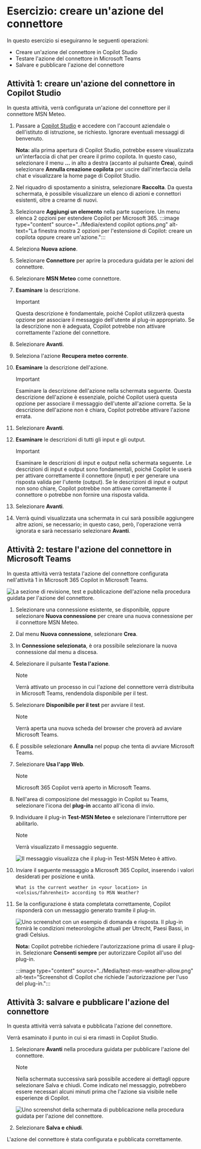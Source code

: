 # Esercizio: creare un'azione del connettore

In questo esercizio si eseguiranno le seguenti operazioni:

- Creare un'azione del connettore in Copilot Studio
- Testare l'azione del connettore in Microsoft Teams
- Salvare e pubblicare l'azione del connettore

## Attività 1: creare un'azione del connettore in Copilot Studio

In questa attività, verrà configurata un'azione del connettore per il connettore MSN Meteo.

1. Passare a [Copilot Studio](https://copilotstudio.microsoft.com) e accedere con l'account aziendale o dell'istituto di istruzione, se richiesto. Ignorare eventuali messaggi di benvenuto.

    **Nota:** alla prima apertura di Copilot Studio, potrebbe essere visualizzata un'interfaccia di chat per creare il primo copilota. In questo caso, selezionare il menu **…** in alto a destra (accanto al pulsante **Crea**), quindi selezionare **Annulla creazione copilota** per uscire dall'interfaccia della chat e visualizzare la home page di Copilot Studio.
1. Nel riquadro di spostamento a sinistra, selezionare **Raccolta**. Da questa schermata, è possibile visualizzare un elenco di azioni e connettori esistenti, oltre a crearne di nuovi.
1. Selezionare **Aggiungi un elemento** nella parte superiore.  Un menu elenca 2 opzioni per estendere Copilot per Microsoft 365.
:::image type="content" source="../Media/extend copilot options.png" alt-text="La finestra mostra 2 opzioni per l'estensione di Copilot: creare un copilota oppure creare un'azione.":::
2. Seleziona **Nuova azione**.
3. Selezionare **Connettore** per aprire la procedura guidata per le azioni del connettore.
4. Selezionare **MSN Meteo** come connettore.
5. **Esaminare** la descrizione.

    > [!IMPORTANT]
    > Questa descrizione è fondamentale, poiché Copilot utilizzerà questa opzione per associare il messaggio dell'utente al plug-in appropriato. Se la descrizione non è adeguata, Copilot potrebbe non attivare correttamente l'azione del connettore.

1. Selezionare **Avanti**.
1. Seleziona l'azione **Recupera meteo corrente**.
1. **Esaminare** la descrizione dell'azione.

    > [!IMPORTANT]
    > Esaminare la descrizione dell'azione nella schermata seguente. Questa descrizione dell'azione è essenziale, poiché Copilot userà questa opzione per associare il messaggio dell'utente all'azione corretta. Se la descrizione dell'azione non è chiara, Copilot potrebbe attivare l'azione errata.

1. Selezionare **Avanti**.
1. **Esaminare** le descrizioni di tutti gli input e gli output.

    > [!IMPORTANT]
    > Esaminare le descrizioni di input e output nella schermata seguente. Le descrizioni di input e output sono fondamentali, poiché Copilot le userà per attivare correttamente il connettore (input) e per generare una risposta valida per l'utente (output). Se le descrizioni di input e output non sono chiare, Copilot potrebbe non attivare correttamente il connettore o potrebbe non fornire una risposta valida.

1. Selezionare **Avanti**.
1. Verrà quindi visualizzata una schermata in cui sarà possibile aggiungere altre azioni, se necessario; in questo caso, però, l'operazione verrà ignorata e sarà necessario selezionare **Avanti**.

## Attività 2: testare l'azione del connettore in Microsoft Teams

In questa attività verrà testata l'azione del connettore configurata nell'attività 1 in Microsoft 365 Copilot in Microsoft Teams.

![La sezione di revisione, test e pubblicazione dell'azione nella procedura guidata per l'azione del connettore.](../Media/connect-test.png)

1. Selezionare una connessione esistente, se disponibile, oppure selezionare **Nuova connessione** per creare una nuova connessione per il connettore MSN Meteo.
1. Dal menu **Nuova connessione**, selezionare **Crea**.
1. In **Connessione selezionata**, è ora possibile selezionare la nuova connessione dal menu a discesa.
1. Selezionare il pulsante **Testa l'azione**.

    > [!NOTE]
    > Verrà attivato un processo in cui l'azione del connettore verrà distribuita in Microsoft Teams, rendendola disponibile per il test.

1. Selezionare **Disponibile per il test** per avviare il test.

    > [!NOTE]
    > Verrà aperta una nuova scheda del browser che proverà ad avviare Microsoft Teams.

1. È possibile selezionare **Annulla** nel popup che tenta di avviare Microsoft Teams.
1. Selezionare **Usa l'app Web**.

    > [!NOTE]
    > Microsoft 365 Copilot verrà aperto in Microsoft Teams.

1. Nell'area di composizione del messaggio in Copilot su Teams, selezionare l'icona del **plug-in** accanto all'icona di invio.
1. Individuare il plug-in **Test-MSN Meteo** e selezionare l'interruttore per abilitarlo.

    > [!NOTE]
    > Verrà visualizzato il messaggio seguente.

    ![Il messaggio visualizza che il plug-in Test-MSN Meteo è attivo.](../Media/test-msn-weather.png)


1.  Inviare il seguente messaggio a Microsoft 365 Copilot, inserendo i valori desiderati per posizione e unità.

    ```text
    What is the current weather in <your location> in <celsius/fahrenheit> according to MSN Weather?
    ```

1. Se la configurazione è stata completata correttamente, Copilot risponderà con un messaggio generato tramite il plug-in.  

   ![Uno screenshot con un esempio di domanda e risposta. Il plug-in fornirà le condizioni meteorologiche attuali per Utrecht, Paesi Bassi, in gradi Celsius.](../Media/msn-weather-result.png)

   **Nota:** Copilot potrebbe richiedere l'autorizzazione prima di usare il plug-in.  Selezionare **Consenti sempre** per autorizzare Copilot all'uso del plug-in.

   :::image type="content" source="../Media/test-msn-weather-allow.png" alt-text="Screenshot di Copilot che richiede l'autorizzazione per l'uso del plug-in.":::

## Attività 3: salvare e pubblicare l'azione del connettore

In questa attività verrà salvata e pubblicata l'azione del connettore.

Verrà esaminato il punto in cui si era rimasti in Copilot Studio.

1. Selezionare **Avanti** nella procedura guidata per pubblicare l'azione del connettore.

    > [!NOTE]
    > Nella schermata successiva sarà possibile accedere ai dettagli oppure selezionare Salva e chiudi. Come indicato nel messaggio, potrebbero essere necessari alcuni minuti prima che l'azione sia visibile nelle esperienze di Copilot.

      ![Uno screenshot della schermata di pubblicazione nella procedura guidata per l'azione del connettore.](../Media/connector-action-finished.png)
   
1. Selezionare **Salva e chiudi**.

L'azione del connettore è stata configurata e pubblicata correttamente.
